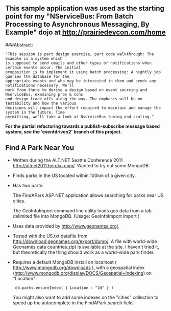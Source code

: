 ## This sample application was used as the starting point for my "NServiceBus: From Batch Processing to Asynchronous Messaging, By Example" dojo at http://prairiedevcon.com/home

###Abstract:

    "This session is part design exercise, part code walkthrough: The example is a system which 
    is supposed to send emails and other types of notifications when certain events occur. The initial 
    proposition is to implement it using batch processing: A nightly job queries the database for the
    appropriate events and who may be interested in them and sends any notifications necessary. We'll 
    work from there to derive a design based on event sourcing and NserviceBus, examining pros & cons
    and design trade-offs along the way. The emphasis will be on testability and how the various
    decisions will impact the effort required to maintain and manage the system in the future. Time 
    permitting, we'll take a look at NserviceBus tuning and scaling."

**For the partial refactoring towards a publish-subscribe message based system, see the 'eventdriven2' branch of this project.**

## Find A Park Near You

* Written during the ALT.NET Seattle Conference 2011 http://altnet2011.heroku.com/. Wanted to try out some MongoDB. 

* Finds parks in the US located within 100km of a given city.

* Has two parts: 

	The FindAPark ASP.NET application allows searching for parks near US cities. 
	
	The GeoInfoImport command line utility loads geo data from a tab-delimited file into MongoDB. 
	(Usage: GeoInfoImport import <filename>)

* Uses data provided by http://www.geonames.org/.

* Tested with the US.txt datafile from http://download.geonames.org/export/dump/. A file with world-wide Geonames data countries.zip) is available at the site. I haven't tried it, but theoretically the thing should work as a world-wide park finder. 

* Requires a default MongoDB install on localhost ( http://www.mongodb.org/downloads ), with a geospatial index (http://www.mongodb.org/display/DOCS/Geospatial+Indexing) on "Location":

       db.parks.ensureIndex( { Location : "2d" } )

  You might also want to add some indexes on the "cities" collection to speed up the autocomplete in the FindAPark search field.

